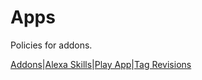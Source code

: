 # Apps

Policies for addons.

[Addons](/addons/)|[Alexa Skills](/alexa-skills/)|[Play App](/play-app/)|[Tag Revisions](/tag-revisions/)
